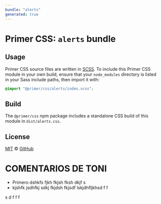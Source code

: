 ```yaml
---
bundle: "alerts"
generated: true
---
```


# Primer CSS: `alerts` bundle

## Usage

Primer CSS source files are written in [SCSS]. To include this Primer CSS module in your own build, ensure that your `node_modules` directory is listed in your Sass include paths, then import it with:

```scss
@import "@primer/css/alerts/index.scss";
```

## Build

The `@primer/css` npm package includes a standalone CSS build of this module in `dist/alerts.css`.

## License

[MIT](https://github.com/primer/css/blob/main/LICENSE) &copy; [GitHub](https://github.com/)


[scss]: https://sass-lang.com/documentation/syntax#scss



# COMENTARIOS DE TONI
- Primero dshkfs fjkh fkjsh fksh dkjf s
- kjshfk jsdhfkj sdkj fkjdsh fkjsdf
lskjdhfljkhsd f f 

s d
f f
 f
